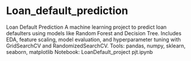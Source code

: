 # Loan_default_prediction
 Loan Default Prediction A machine learning project to predict loan defaulters using models like Random Forest and Decision Tree. Includes EDA, feature scaling, model evaluation, and hyperparameter tuning with GridSearchCV and RandomizedSearchCV.  Tools: pandas, numpy, sklearn, seaborn, matplotlib Notebook: LoanDefault_project pjt.ipynb
